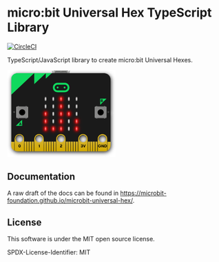 # micro:bit Universal Hex TypeScript Library

[![CircleCI](https://circleci.com/gh/microbit-foundation/microbit-universal-hex.svg?style=svg)](https://circleci.com/gh/microbit-foundation/microbit-universal-hex)

TypeScript/JavaScript library to create micro:bit Universal Hexes.

<img width="50%" alt="microbit-universal-hex logo" src="docs/img/microbit-uh-logo.png">

## Documentation

A raw draft of the docs can be found in
https://microbit-foundation.github.io/microbit-universal-hex/.

## License

This software is under the MIT open source license.

SPDX-License-Identifier: MIT

